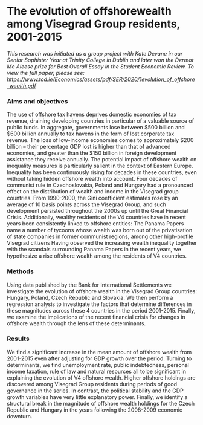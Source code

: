 # The evolution of offshorewealth among Visegrad Group residents, 2001-2015
*This research was initiated as a group project with Kate Devane in our Senior Sophister Year at Trinity College in Dublin and later won the Dermot Mc Aleese prize for Best Overall Essay in the Student Economic Review.*
*To view the full paper, please see: https://www.tcd.ie/Economics/assets/pdf/SER/2020/1evolution_of_offshore_wealth.pdf*

### Aims and objectives

The use of offshore tax havens deprives domestic economies of tax revenue, draining developing countries in particular of a valuable source of public funds. In aggregate, governments lose between $500 billion and $600 billion annually to tax havens in the form of lost corporate tax revenue. The loss of low-income economies comes to approximately $200 billion – their percentage GDP lost is higher than that of advanced economies, and greater than the $150 billion in foreign development assistance they receive annually. The potential impact of offshore wealth on inequality measures is particularly salient in the context of Eastern Europe. Inequality has been continuously rising for decades in these countries, even without taking hidden offshore wealth into account. Four decades of communist rule in Czechoslovakia, Poland and Hungary had a pronounced effect on the distribution of wealth and income in the Visegrad group countries. From 1990-2000, the Gini coefficient estimates rose by an average of 10 basis points across the Visegrad Group, and such development persisted throughout the 2000s up until the Great Financial Crisis. Additionally, wealthy residents of the V4 countries have in recent years been consistently linked to offshore entities: The Panama Papers name a number of tycoons whose wealth was born out of the privatisation of state companies in former communist regions, among other high-profile Visegrad citizens Having observed the increasing wealth inequality together with the scandals surrounding Panama Papers in the recent years, we hypothesize a rise offshore wealth among the residents of V4 countries.


### Methods

Using data published by the Bank for International Settlements we investigate the evolution of offshore wealth in the Visegrad Group countries: Hungary, Poland, Czech Republic and Slovakia. We then perform a regression analysis to investigate the factors that determine differences in these magnitudes across these 4 countries in the period 2001-2015. Finally, we examine the implications of the recent financial crisis for changes in offshore wealth through the lens of these determinants. 

### Results

We find a significant increase in the mean amount of offshore wealth from 2001-2015 even after adjusting for GDP growth over the period. Turning to determinants, we find unemployment rate, public indebtedness, personal income taxation, rule of law and natural resources all to be significant in explaining the evolution of V4 offshore wealth. Higher offshore holdings are discovered among Visegrad Group residents during periods of good governance in the series. In contrast, the political stability and the GDP growth variables have very little explanatory power. Finally, we identify a structural break in the magnitude of offshore wealth holdings for the Czech Republic and Hungary in the years following the 2008-2009 economic downturn.
